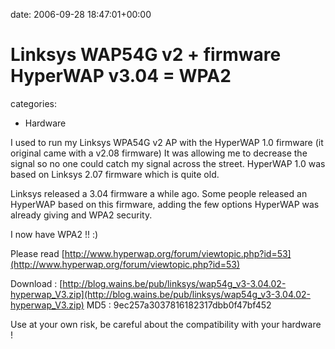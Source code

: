 


date: 2006-09-28 18:47:01+00:00


# Linksys WAP54G v2 + firmware HyperWAP v3.04 = WPA2

categories:
- Hardware


I used to run my Linksys WPA54G v2 AP with the HyperWAP 1.0 firmware (it original came with a v2.08 firmware)
It was allowing me to decrease the signal so no one could catch my signal across the street. HyperWAP 1.0 was based on Linksys 2.07 firmware which is quite old.

Linksys released a 3.04 firmware a while ago.
Some people released an HyperWAP based on this firmware, adding the few options HyperWAP was already giving and WPA2 security.

I now have WPA2 !! :)

Please read [http://www.hyperwap.org/forum/viewtopic.php?id=53](http://www.hyperwap.org/forum/viewtopic.php?id=53)

Download : [http://blog.wains.be/pub/linksys/wap54g_v3-3.04.02-hyperwap_V3.zip](http://blog.wains.be/pub/linksys/wap54g_v3-3.04.02-hyperwap_V3.zip)
MD5 : 9ec257a3037816182317dbb0f47bf452 

Use at your own risk, be careful about the compatibility with your hardware !

